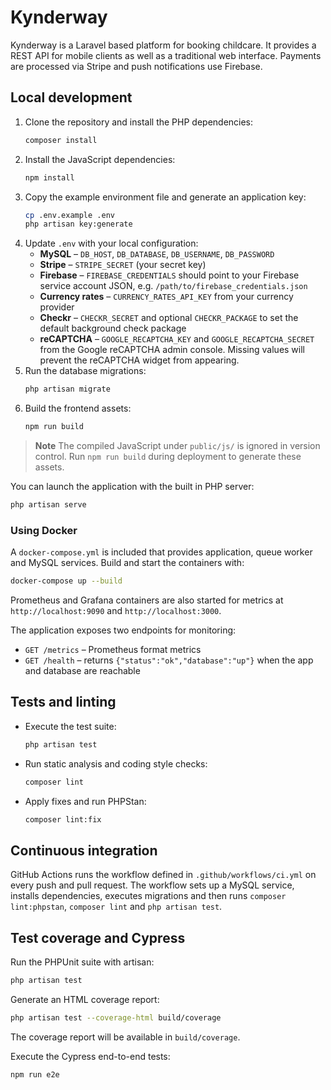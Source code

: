# Kynderway

Kynderway is a Laravel based platform for booking childcare. It provides a REST API for mobile clients as well as a traditional web interface. Payments are processed via Stripe and push notifications use Firebase.

## Local development

1. Clone the repository and install the PHP dependencies:
   ```bash
   composer install
   ```
2. Install the JavaScript dependencies:
   ```bash
   npm install
   ```
3. Copy the example environment file and generate an application key:
   ```bash
   cp .env.example .env
   php artisan key:generate
   ```
4. Update `.env` with your local configuration:
   - **MySQL** – `DB_HOST`, `DB_DATABASE`, `DB_USERNAME`, `DB_PASSWORD`
   - **Stripe** – `STRIPE_SECRET` (your secret key)
   - **Firebase** – `FIREBASE_CREDENTIALS` should point to your Firebase service account JSON, e.g. `/path/to/firebase_credentials.json`
   - **Currency rates** – `CURRENCY_RATES_API_KEY` from your currency provider
   - **Checkr** – `CHECKR_SECRET` and optional `CHECKR_PACKAGE` to set the default background check package
   - **reCAPTCHA** – `GOOGLE_RECAPTCHA_KEY` and `GOOGLE_RECAPTCHA_SECRET` from the Google reCAPTCHA admin console. Missing values will prevent the reCAPTCHA widget from appearing.
5. Run the database migrations:
   ```bash
   php artisan migrate
   ```
6. Build the frontend assets:
   ```bash
   npm run build
   ```

> **Note** The compiled JavaScript under `public/js/` is ignored in version control. Run `npm run build` during deployment to generate these assets.

You can launch the application with the built in PHP server:
```bash
php artisan serve
```

### Using Docker
A `docker-compose.yml` is included that provides application, queue worker and MySQL services. Build and start the containers with:
```bash
docker-compose up --build
```

Prometheus and Grafana containers are also started for metrics at `http://localhost:9090` and `http://localhost:3000`.

The application exposes two endpoints for monitoring:

* `GET /metrics` – Prometheus format metrics
* `GET /health` – returns `{"status":"ok","database":"up"}` when the app and database are reachable

## Tests and linting

- Execute the test suite:
  ```bash
  php artisan test
  ```
- Run static analysis and coding style checks:
  ```bash
  composer lint
  ```
- Apply fixes and run PHPStan:
  ```bash
  composer lint:fix
  ```

## Continuous integration

GitHub Actions runs the workflow defined in `.github/workflows/ci.yml` on every push and pull request. The workflow sets up a MySQL service, installs dependencies, executes migrations and then runs `composer lint:phpstan`, `composer lint` and `php artisan test`.


## Test coverage and Cypress

Run the PHPUnit suite with artisan:
```bash
php artisan test
```
Generate an HTML coverage report:
```bash
php artisan test --coverage-html build/coverage
```
The coverage report will be available in `build/coverage`.

Execute the Cypress end-to-end tests:
```bash
npm run e2e
```
